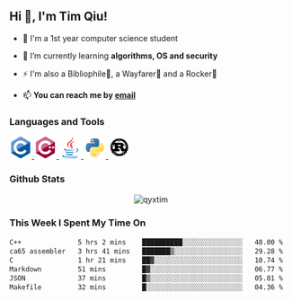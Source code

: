 ## Hi 👋, I'm Tim Qiu!

- 🔭 I'm a 1st year computer science student

- 🌱 I’m currently learning **algorithms, OS and security**

- ⚡ I'm also a Bibliophile📕, a Wayfarer🚶 and a Rocker🤘

- 📫 **You can reach me by [email](qyxtim@qq.com)**

### Languages and Tools
<p align="left"> <a href="https://www.cprogramming.com/" target="_blank" rel="noreferrer"> <img src="https://raw.githubusercontent.com/devicons/devicon/master/icons/c/c-original.svg" alt="c" width="40" height="40"/> </a> <a href="https://www.w3schools.com/cpp/" target="_blank" rel="noreferrer"> <img src="https://raw.githubusercontent.com/devicons/devicon/master/icons/cplusplus/cplusplus-original.svg" alt="cplusplus" width="40" height="40"/> </a> <a href="https://www.java.com" target="_blank" rel="noreferrer"> <img src="https://raw.githubusercontent.com/devicons/devicon/master/icons/java/java-original.svg" alt="java" width="40" height="40"/> </a> <a href="https://www.python.org" target="_blank" rel="noreferrer"> <img src="https://raw.githubusercontent.com/devicons/devicon/master/icons/python/python-original.svg" alt="python" width="40" height="40"/> </a> <a href="https://www.rust-lang.org" target="_blank" rel="noreferrer"> <img src="https://raw.githubusercontent.com/devicons/devicon/master/icons/rust/rust-plain.svg" alt="rust" width="40" height="40"/> </a> </p>

### **Github Stats**

<div align="center">
  <img align="center" src="https://github-readme-stats.vercel.app/api?username=qyxtim&show_icons=true&theme=nord&hide_title=true&hide_border=true" alt="qyxtim" />
</div>

### **This Week I Spent My Time On**
<!--START_SECTION:waka-->

```text
C++              5 hrs 2 mins    ██████████░░░░░░░░░░░░░░░   40.00 %
ca65 assembler   3 hrs 41 mins   ███████▒░░░░░░░░░░░░░░░░░   29.28 %
C                1 hr 21 mins    ██▓░░░░░░░░░░░░░░░░░░░░░░   10.74 %
Markdown         51 mins         █▓░░░░░░░░░░░░░░░░░░░░░░░   06.77 %
JSON             37 mins         █▒░░░░░░░░░░░░░░░░░░░░░░░   05.01 %
Makefile         32 mins         █░░░░░░░░░░░░░░░░░░░░░░░░   04.36 %
```

<!--END_SECTION:waka-->